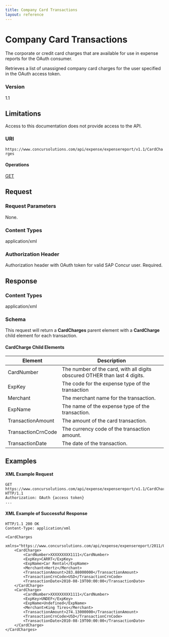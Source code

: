 ```yaml
---
title: Company Card Transactions
layout: reference
---
```


# Company Card Transactions

The corporate or credit card charges that are available for use in expense reports for the OAuth consumer.

Retrieves a list of unassigned company card charges for the user specified in the OAuth access token.

### Version
1.1

## Limitations

Access to this documentation does not provide access to the API. 

### URI
`https://www.concursolutions.com/api/expense/expensereport/v1.1/CardCharges`

#### Operations
[GET](#get)

## Request <a name="request"></a>

### Request Parameters
None.

### Content Types
application/xml

### Authorization Header
Authorization header with OAuth token for valid SAP Concur user. Required.

## Response <a name="response"></a>

### Content Types
application/xml

### <a name="schema"></a>Schema

This request will return a **CardCharges** parent element with a **CardCharge** child element for each transaction.

#### CardCharge Child Elements

|  Element |  Description |
| -------- | ------------ |
|  CardNumber |  The number of the card, with all digits obscured OTHER than last 4 digits.  |
|  ExpKey |  The code for the expense type of the transaction |
|  Merchant |  The merchant name for the transaction. |
|  ExpName |  The name of the expense type of the transaction. |
|  TransactionAmount |  The amount of the card transaction. |
|  TransactionCrnCode |  The currency code of the transaction amount. |
|  TransactionDate |  The date of the transaction. |

## Examples <a name="examples"></a>

#### XML Example Request

```http
GET https://www.concursolutions.com/api/expense/expensereport/v1.1/CardCharges/ HTTP/1.1
Authorization: OAuth {access token}
...
```

####  XML Example of Successful Response

```http
HTTP/1.1 200 OK
Content-Type: application/xml

<CardCharges
    xmlns="https://www.concursolutions.com/api/expense/expensereport/2011/03">
    <CardCharge>
        <CardNumber>XXXXXXXXX1111</CardNumber>
        <ExpKey>CARRT</ExpKey>
        <ExpName>Car Rental</ExpName>
        <Merchant>Hertz</Merchant>
        <TransactionAmount>283.88000000</TransactionAmount>
        <TransactionCrnCode>USD</TransactionCrnCode>
        <TransactionDate>2010-08-19T00:00:00</TransactionDate>
    </CardCharge>
    <CardCharge>
        <CardNumber>XXXXXXXXX1111</CardNumber>
        <ExpKey>UNDEF</ExpKey>
        <ExpName>Undefined</ExpName>
        <Merchant>King Tires</Merchant>
        <TransactionAmount>274.13000000</TransactionAmount>
        <TransactionCrnCode>USD</TransactionCrnCode>
        <TransactionDate>2010-08-19T00:00:00</TransactionDate>
    </CardCharge>
</CardCharges>
```
